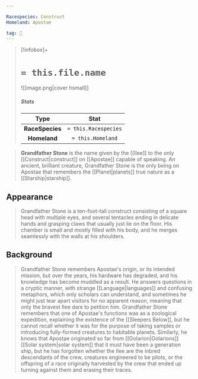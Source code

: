 ```yaml
---

Racespecies: Construct
Homeland: Apostae

tag: 👤️
---
```


> [!infobox]+
> #  `= this.file.name`
> ![[image.png|cover hsmall]]
> ##### Stats
> Type | Stat |
> :---: |:---:|
> **RaceSpecies** | `= this.Racespecies` |
> **Homeland** | `= this.Homeland` |



> **Grandfather Stone** is the name given by the [[Ilee]] to the only [[Construct|construct]] on [[Apostae]] capable of speaking. An ancient, brilliant creature, Grandfather Stone is the only being on Apostae that remembers the [[Planet|planets]] true nature as a [[Starship|starship]].


## Appearance

> Grandfather Stone is a ten-foot-tall construct consisting of a square head with multiple eyes, and several tentacles ending in delicate hands and grasping claws that usually just lie on the floor. His chamber is small and mostly filled with his body, and he merges seamlessly with the walls at his shoulders.


## Background

> Grandfather Stone remembers Apostae's origin, or its intended mission, but over the years, his hardware has degraded, and his knowledge has become muddled as a result. He answers questions in a cryptic manner, with strange [[Language|languages]] and confusing metaphors, which only scholars can understand, and sometimes he might just tear apart visitors for no apparent reason, meaning that only the bravest Ilee dare to petition him.
> Grandfather Stone remembers that one of Apostae's functions was as a zoological expedition, explaining the existence of the [[Sleepers Below]], but he cannot recall whether it was for the purpose of taking samples or introducing fully-formed creatures to habitable planets. Similarly, he knows that Apostae originated so far from [[Golarion|Golarions]] [[Solar system|solar system]] that it must have been a generation ship, but he has forgotten whether the Ilee are the inbred descendants of the crew, creatures engineered to be pilots, or the offspring of a race originally harvested by the crew that ended up turning against them and erasing their traces.







